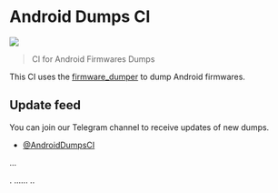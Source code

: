# Android Dumps CI

![](https://github.com/AndroidDumpsCI/AndroidDumpsCI/workflows/Dump/badge.svg)

> CI for Android Firmwares Dumps

This CI uses the [firmware_dumper](https://github.com/AndroidDumpsCI/firmware_dumper) to dump Android firmwares.

## Update feed

You can join our Telegram channel to receive updates of new dumps.

- [@AndroidDumpsCI](https://t.me/AndroidDumpsCI)


...

.
......
..
